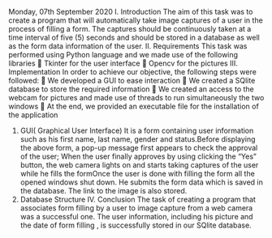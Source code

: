 Monday, 07th September 2020
I. Introduction
The aim of this task was to create a program that will automatically take image captures of a user in the
process of filling a form. The captures should be continuously taken at a time interval of five (5) seconds
and should be stored in a database as well as the form data information of the user.
II. Requirements
This task was performed using Python language and we made use of the following libraries
 Tkinter for the user interface
 Opencv for the pictures
III. Implementation
In order to achieve our objective, the following steps were followed:
 We developed a GUI to ease interaction
 We created a SQlite database to store the required information
 We created an access to the webcam for pictures and made use of threads to run simultaneously
the two windows
 At the end, we provided an executable file for the installation of the application
1. GUI( Graphical User Interface)
It is a form containing user information such as his first name, last name, gender and status.Before displaying the above form, a pop-up message first appears to check the approval of the user;
When the user finally approves by using clicking the “Yes” button, the web camera lights on and starts
taking captures of the user while he fills the formOnce the user is done with filling the form all the opened windows shut down. He submits the form data
which is saved in the database. The link to the image is also stored.
2. Database Structure
IV. Conclusion
The task of creating a program that associates form filling by a user to image capture from a web camera
was a successful one. The user information, including his picture and the date of form filling , is
successfully stored in our SQlite database.
